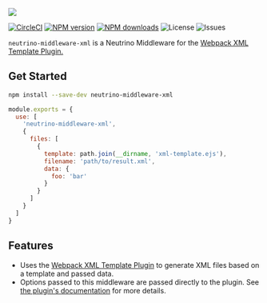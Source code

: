 ![][header-image]

[![CircleCI][circleci-image]][circleci-url]
[![NPM version][npm-version]][npm-url]
[![NPM downloads][npm-downloads]][npm-url]
![License][license]
![Issues][issues]

`neutrino-middleware-xml` is a Neutrino Middleware for the [Webpack XML Template Plugin.][webpack-link]

## Get Started

```sh
npm install --save-dev neutrino-middleware-xml
```

```js
module.exports = {
  use: [
    'neutrino-middleware-xml',
    {
      files: [
        {
          template: path.join(__dirname, 'xml-template.ejs'),
          filename: 'path/to/result.xml',
          data: {
            foo: 'bar'
          }
        }
      ]
    }
  ]
}
```

## Features

- Uses the [Webpack XML Template Plugin][webpack-link] to generate XML files based on a template and passed data.
- Options passed to this middleware are passed directly to the plugin. 
    See [the plugin's documentation][webpack-link] for more details.

[header-image]: https://raw.githubusercontent.com/sammarks/art/master/neutrino-middleware-xml/header.jpg
[circleci-image]: https://img.shields.io/circleci/project/github/sammarks/neutrino-middleware-xml.svg
[circleci-url]: https://circleci.com/gh/sammarks/neutrino-middleware-xml/tree/master
[npm-version]: https://img.shields.io/npm/v/neutrino-middleware-xml.svg
[npm-downloads]: https://img.shields.io/npm/dm/neutrino-middleware-xml.svg
[npm-url]: https://www.npmjs.com/package/neutrino-middleware-xml
[license]: https://img.shields.io/github/license/sammarks/neutrino-middleware-xml.svg
[issues]: https://img.shields.io/github/issues/sammarks/neutrino-middleware-xml.svg

[webpack-link]: https://github.com/rvanmil/xml-webpack-plugin
